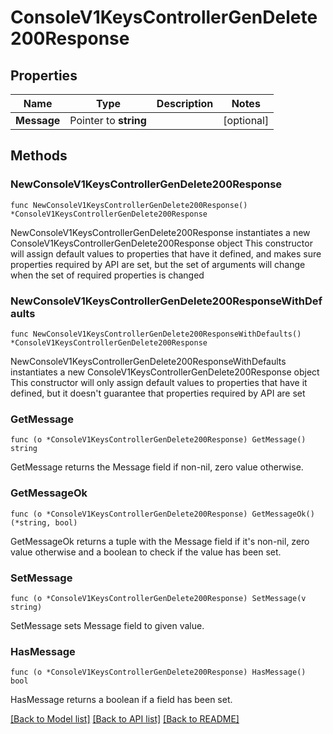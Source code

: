 # ConsoleV1KeysControllerGenDelete200Response

## Properties

Name | Type | Description | Notes
------------ | ------------- | ------------- | -------------
**Message** | Pointer to **string** |  | [optional] 

## Methods

### NewConsoleV1KeysControllerGenDelete200Response

`func NewConsoleV1KeysControllerGenDelete200Response() *ConsoleV1KeysControllerGenDelete200Response`

NewConsoleV1KeysControllerGenDelete200Response instantiates a new ConsoleV1KeysControllerGenDelete200Response object
This constructor will assign default values to properties that have it defined,
and makes sure properties required by API are set, but the set of arguments
will change when the set of required properties is changed

### NewConsoleV1KeysControllerGenDelete200ResponseWithDefaults

`func NewConsoleV1KeysControllerGenDelete200ResponseWithDefaults() *ConsoleV1KeysControllerGenDelete200Response`

NewConsoleV1KeysControllerGenDelete200ResponseWithDefaults instantiates a new ConsoleV1KeysControllerGenDelete200Response object
This constructor will only assign default values to properties that have it defined,
but it doesn't guarantee that properties required by API are set

### GetMessage

`func (o *ConsoleV1KeysControllerGenDelete200Response) GetMessage() string`

GetMessage returns the Message field if non-nil, zero value otherwise.

### GetMessageOk

`func (o *ConsoleV1KeysControllerGenDelete200Response) GetMessageOk() (*string, bool)`

GetMessageOk returns a tuple with the Message field if it's non-nil, zero value otherwise
and a boolean to check if the value has been set.

### SetMessage

`func (o *ConsoleV1KeysControllerGenDelete200Response) SetMessage(v string)`

SetMessage sets Message field to given value.

### HasMessage

`func (o *ConsoleV1KeysControllerGenDelete200Response) HasMessage() bool`

HasMessage returns a boolean if a field has been set.


[[Back to Model list]](../README.md#documentation-for-models) [[Back to API list]](../README.md#documentation-for-api-endpoints) [[Back to README]](../README.md)


